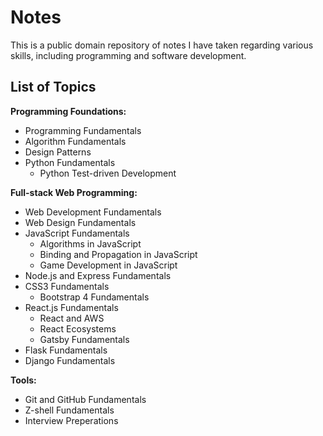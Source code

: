 # Notes

This is a public domain repository of notes I have taken regarding various skills, including programming and software development.

## List of Topics

**Programming Foundations:**

- Programming Fundamentals
- Algorithm Fundamentals
- Design Patterns
- Python Fundamentals
  - Python Test-driven Development

**Full-stack Web Programming:**

- Web Development Fundamentals
- Web Design Fundamentals
- JavaScript Fundamentals
  - Algorithms in JavaScript
  - Binding and Propagation in JavaScript
  - Game Development in JavaScript
- Node.js and Express Fundamentals
- CSS3 Fundamentals
  - Bootstrap 4 Fundamentals
- React.js Fundamentals
  - React and AWS
  - React Ecosystems
  - Gatsby Fundamentals
- Flask Fundamentals
- Django Fundamentals

**Tools:**

- Git and GitHub Fundamentals
- Z-shell Fundamentals
- Interview Preperations
